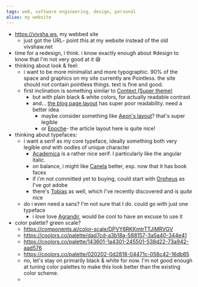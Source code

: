 ```yaml
---
tags: web, software engineering, design, personal
alias: my website
---
```


- https://vivsha.ws, my webbed site
	- just got the URL- point this at my website instead of the old vivshaw.net
- time for a redesign, i think. i know exactly enough about #design to know that I'm not very good at it 😅
- thinking about look & feel:
	- i want to be more minimalist and more typographic. 90% of the space and graphics on my site currently are Pointless. the site should not contain pointless things. text is fine and good.
	- first inclination is something similar to [Context (Super theme)](https://context.super.site/)
		- but with plain black & white colors, for actually readable contrast
		- and... [the blog page layout](https://context.super.site/blog/think) has super poor readability. need a better idea
			- maybe consider something like [Aeon's layout](https://aeon.co/essays/is-it-possible-to-hold-truly-contradictory-beliefs-together)? that's super legible
			- or [Epoche](https://epochemagazine.org/65/section-23-the-berkeleian-unconscious-marx/)- the article layout here is quite nice!
- thinking about typefaces:
	- i want a serif as my core typeface, ideally something both very legible _and_ with oodles of unique character
		- [Academica](https://www.stormtype.com/families/academica) is a rather nice serif. I particularly like the angular italic.
		- on balance, i might like [Canela](https://commercialtype.com/catalog/canela) better, esp. now that it has book faces
		- if i'm not committed yet to buying, could start with [Orpheus](https://fonts.adobe.com/fonts/orpheus) as I've got adobe
		- there's [Tobias](https://displaay.net/typeface/tobias/) as well, which I've recently discovered and is _quite_ nice
	- do i even need a sans? I'm not sure that I do. could go with just one typeface
		- i _love_ love [Agrandir](https://pangrampangram.com/products/agrandir), would be cool to have an excuse to use it
- color palette? green scale?
	- https://components.ai/color-scale/DPVY6RKKmtrTTJiMRVGV
	- https://coolors.co/palette/dad7cd-a3b18a-588157-3a5a40-344e41
	- https://coolors.co/palette/143601-1a4301-245501-538d22-73a942-aad576
	- https://coolors.co/palette/020202-0d2818-04471c-058c42-16db65
	- no, let's stay on primarily black & white for now. I'm not good enough at tuning color palettes to make this look better than the existing color scheme.
	-